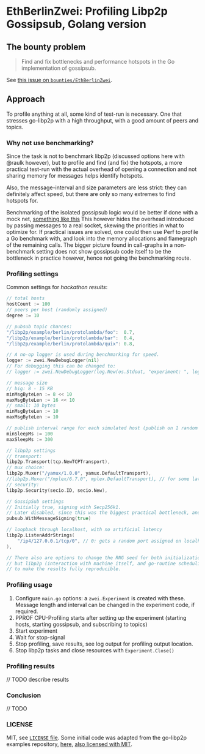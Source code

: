 # EthBerlinZwei: Profiling Libp2p Gossipsub, Golang version

## The bounty problem

> Find and fix bottlenecks and performance hotspots in the Go implementation of gossipsub.

See [this issue on `bounties/EthBerlinZwei`](https://github.com/ethberlinzwei/Bounties/issues/18).

## Approach

To profile anything at all, some kind of test-run is necessary.
One that stresses go-libp2p with a high throughput, with a good amount of peers and topics.

### Why not use benchmarking?

Since the task is not to benchmark libp2p (discussed options here with @raulk however), but to profile and find (and fix) the hotspots,
a more practical test-run with the actual overhead of opening a connection and not sharing memory for messages helps identify hotspots.

Also, the message-interval and size parameters are less strict: they can definitely affect speed,
 but there are only so many extremes to find hotspots for.

Benchmarking of the isolated gossipsub logic would be better if done with a mock net, 
 [something like this](https://github.com/libp2p/go-libp2p/blob/master/p2p/net/mock/mock_net.go)
This however hides the overhead introduced by passing messages to a real socket, skewing the priorities in what to optimize for.
If practical issues are solved, one could then use Perf to profile a Go benchmark with, and look into the memory allocations and flamegraph of the remaining calls.
The bigger picture found in call-graphs in a non-benchmark setting does not show gossipsub code itself to be the bottleneck in practice however, hence not going the benchmarking route.

### Profiling settings

Common settings for *hackathon results*:

```go
// total hosts
hostCount := 100
// peers per host (randomly assigned)
degree := 10

// pubsub topic chances:
"/libp2p/example/berlin/protolambda/foo":  0.7,
"/libp2p/example/berlin/protolambda/bar":  0.4,
"/libp2p/example/berlin/protolambda/quix": 0.8,

// A no-op logger is used during benchmarking for speed.
logger := zwei.NewDebugLogger(nil)
// For debugging this can be changed to:  
// logger := zwei.NewDebugLogger(log.New(os.Stdout, "experiment: ", log.Lmicroseconds))

// message size
// big: 8 - 15 KB
minMsgByteLen := 8 << 10
maxMsgByteLen := 16 << 10
// small: 10 bytes
minMsgByteLen := 10
maxMsgByteLen := 10

// publish interval range for each simulated host (publish on 1 random topic)
minSleepMs := 100
maxSleepMs := 300

// libp2p settings
// transport:
libp2p.Transport(tcp.NewTCPTransport),
// mux choice:
libp2p.Muxer("/yamux/1.0.0", yamux.DefaultTransport),
//libp2p.Muxer("/mplex/6.7.0", mplex.DefaultTransport), // for some later profiles with mplex
// security:
libp2p.Security(secio.ID, secio.New),

// GossipSub settings
// Initially true, signing with Secp256k1.
// Later disabled, since this was the biggest practical bottleneck, and obfuscates the smaller differences. 
pubsub.WithMessageSigning(true)

// loopback through localhost, with no artificial latency
libp2p.ListenAddrStrings(
    "/ip4/127.0.0.1/tcp/0", // 0: gets a random port assigned on localhost
),

// There also are options to change the RNG seed for both initialization and the testrun itself,
// but libp2p (interaction with machine itself, and go-routine scheduling) is not deterministic enough
// to make the results fully reproducible. 
```

### Profiling usage

1. Configure `main.go` options: a `zwei.Experiment` is created with these.
  Message length and interval can be changed in the experiment code, if required.
2. PPROF CPU-Profiling starts after setting up the experiment (starting hosts, starting gossipsub, and subscribing to topics)  
3. Start experiment
4. Wait for stop-signal
5. Stop profiling, save results, see log output for profiling output location. 
6. Stop libp2p tasks and close resources with `Experiment.Close()`

### Profiling results

// TODO describe results

### Conclusion

// TODO 

### LICENSE

MIT, see [`LICENSE` file](./LICENSE).
Some initial code was adapted from the go-libp2p examples repository,
 [here](https://github.com/libp2p/go-libp2p-examples),
 [also licensed with MIT](https://github.com/libp2p/go-libp2p-examples/blob/master/LICENSE).
